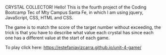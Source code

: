 
CRYSTAL COLLECTOR!
Hello! This is the fourth project of the Coding Bootcamp Tec of Mty Campus Santa Fe, in which I am using jquery, JavaScript, CSS, HTML and CSS.

The game is to match the score of the target number without exceeding, the trick is that you have to describe what value each crystal has since each one has a different value at the start of each game.




To play click here: https://estefaniavizcarra.github.io/unit-4-game/ 


